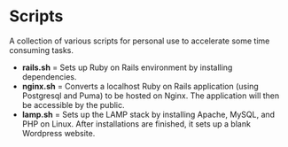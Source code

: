 # Scripts

A collection of various scripts for personal use to accelerate some time consuming tasks. </br>
- **rails.sh** = Sets up Ruby on Rails environment by installing dependencies. 
- **nginx.sh** = Converts a localhost Ruby on Rails application (using Postgresql and Puma) to be hosted on Nginx. The application will then be accessible by the public. 
- **lamp.sh** = Sets up the LAMP stack by installing Apache, MySQL, and PHP on Linux. After installations are finished, it sets up a blank Wordpress website. 

